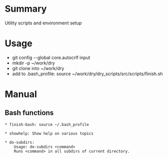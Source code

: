 # Summary

Utility scripts and environment setup

# Usage

* git config --global core.autocrlf input
* mkdir -p ~/work/dry
* git clone into ~/work/dry
* add to .bash_profile: source ~/work/dry/dry_scripts/src/scripts/finish.sh

# Manual

## Bash functions

    * finish-bash: source ~/.bash_profile

    * showhelp: Show help on various topics

    * do-subdirs:
        Usage: do-subdirs <command>
        Runs <command> in all subdirs of current directory.
